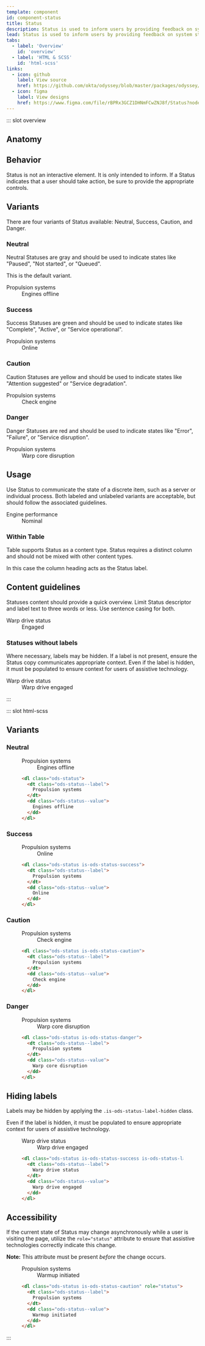 ```yaml
---
template: component
id: component-status
title: Status
description: Status is used to inform users by providing feedback on system states.
lead: Status is used to inform users by providing feedback on system states. Status can display broad operational states as well as granular states like user status.
tabs:
  - label: 'Overview'
    id: 'overview'
  - label: 'HTML & SCSS'
    id: 'html-scss'
links:
  - icon: github
    label: View source
    href: https://github.com/okta/odyssey/blob/master/packages/odyssey/src/scss/components/_status.scss
  - icon: figma
    label: View designs
    href: https://www.figma.com/file/rBPRx3GCZ1DHNmFCwZNJ8f/Status?node-id=25%3A2
---
```


::: slot overview

## Anatomy

<Anatomy img="/images/anatomy-status.svg" />

## Behavior

<Description>

Status is not an interactive element. It is only intended to inform. If a Status indicates that a user should take action, be sure to provide the appropriate controls.

</Description>

## Variants

<Description>

There are four variants of Status available: Neutral, Success, Caution, and Danger.

</Description>

### Neutral

<Description>

Neutral Statuses are gray and should be used to indicate states like "Paused", "Not started", or "Queued".

This is the default variant.

</Description>

<Visual>
  <dl class="ods-status">
    <dt class="ods-status--label">
      Propulsion systems
    </dt>
    <dd class="ods-status--value">
      Engines offline
    </dd>
  </dl>
</Visual>

### Success

<Description>

Success Statuses are green and should be used to indicate states like "Complete", "Active", or "Service operational".

</Description>

<Visual>
  <dl class="ods-status is-ods-status-success">
    <dt class="ods-status--label">
      Propulsion systems
    </dt>
    <dd class="ods-status--value">
      Online
    </dd>
  </dl>
</Visual>

### Caution

<Description>

Caution Statuses are yellow and should be used to indicate states like "Attention suggested" or "Service degradation".

</Description>

<Visual>
  <dl class="ods-status is-ods-status-caution">
    <dt class="ods-status--label">
      Propulsion systems
    </dt>
    <dd class="ods-status--value">
      Check engine
    </dd>
  </dl>
</Visual>

### Danger

<Description>

Danger Statuses are red and should be used to indicate states like "Error", "Failure", or "Service disruption".

</Description>

<Visual>
  <dl class="ods-status is-ods-status-danger">
    <dt class="ods-status--label">
      Propulsion systems
    </dt>
    <dd class="ods-status--value">
      Warp core disruption
    </dd>
  </dl>
</Visual>

## Usage

<Description>

Use Status to communicate the state of a discrete item, such as a server or individual process. Both labeled and unlabeled variants are acceptable, but should follow the associated guidelines.

</Description>

<Visual>
  <dl class="ods-status is-ods-status-success">
    <dt class="ods-status--label">
      Engine performance
    </dt>
    <dd class="ods-status--value">
      Nominal
    </dd>
  </dl>
</Visual>

### Within Table

<Description>

Table supports Status as a content type. Status requires a distinct column and should not be mixed with other content types.

In this case the column heading acts as the Status label.

</Description>

## Content guidelines

<Description>

Statuses content should provide a quick overview. Limit Status descriptor and label text to three words or less. Use sentence casing for both.

</Description>

<Visual>
  <dl class="ods-status is-ods-status-success">
    <dt class="ods-status--label">
      Warp drive status
    </dt>
    <dd class="ods-status--value">
      Engaged
    </dd>
  </dl>
</Visual>

### Statuses without labels

<Description>

Where necessary, labels may be hidden. If a label is not present, ensure the Status copy communicates appropriate context. Even if the label is hidden, it must be populated to ensure context for users of assistive technology.

</Description>

<Visual>
  <dl class="ods-status is-ods-status-success is-ods-status-label-hidden">
    <dt class="ods-status--label">
      Warp drive status
    </dt>
    <dd class="ods-status--value">
      Warp drive engaged
    </dd>
  </dl>
</Visual>

:::

::: slot html-scss

## Variants

### Neutral

<figure class="docs-example">
  <div class="docs-example--rendered">
    <dl class="ods-status">
      <dt class="ods-status--label">
        Propulsion systems
      </dt>
      <dd class="ods-status--value">
        Engines offline
      </dd>
    </dl>
  </div>

  ```html
  <dl class="ods-status">
    <dt class="ods-status--label">
      Propulsion systems
    </dt>
    <dd class="ods-status--value">
      Engines offline
    </dd>
  </dl>
  ```
</figure>

### Success

<figure class="docs-example">
  <div class="docs-example--rendered">
    <dl class="ods-status is-ods-status-success">
      <dt class="ods-status--label">
        Propulsion systems
      </dt>
      <dd class="ods-status--value">
        Online
      </dd>
    </dl>
  </div>

  ```html
  <dl class="ods-status is-ods-status-success">
    <dt class="ods-status--label">
      Propulsion systems
    </dt>
    <dd class="ods-status--value">
      Online
    </dd>
  </dl>
  ```
</figure>

### Caution

<figure class="docs-example">
  <div class="docs-example--rendered">
    <dl class="ods-status is-ods-status-caution">
      <dt class="ods-status--label">
        Propulsion systems
      </dt>
      <dd class="ods-status--value">
        Check engine
      </dd>
    </dl>
  </div>

  ```html
  <dl class="ods-status is-ods-status-caution">
    <dt class="ods-status--label">
      Propulsion systems
    </dt>
    <dd class="ods-status--value">
      Check engine
    </dd>
  </dl>
  ```
</figure>

### Danger

<figure class="docs-example">
  <div class="docs-example--rendered">
    <dl class="ods-status is-ods-status-danger">
      <dt class="ods-status--label">
        Propulsion systems
      </dt>
      <dd class="ods-status--value">
        Warp core disruption
      </dd>
    </dl>
  </div>

  ```html
  <dl class="ods-status is-ods-status-danger">
    <dt class="ods-status--label">
      Propulsion systems
    </dt>
    <dd class="ods-status--value">
      Warp core disruption
    </dd>
  </dl>
  ```
</figure>

## Hiding labels

<Description>

Labels may be hidden by applying the `.is-ods-status-label-hidden` class.

Even if the label is hidden, it must be populated to ensure appropriate context for users of assistive technology.

</Description>

<figure class="docs-example">
  <div class="docs-example--rendered">
    <dl class="ods-status is-ods-status-success is-ods-status-label-hidden">
      <dt class="ods-status--label">
        Warp drive status
      </dt>
      <dd class="ods-status--value">
        Warp drive engaged
      </dd>
    </dl>
  </div>

  ```html
  <dl class="ods-status is-ods-status-success is-ods-status-label-hidden">
    <dt class="ods-status--label">
      Warp drive status
    </dt>
    <dd class="ods-status--value">
      Warp drive engaged
    </dd>
  </dl>
  ```
</figure>

## Accessibility

<Description>

If the current state of Status may change asynchronously while a user is visiting the page, utilize the `role="status"` attribute to ensure that assistive technologies correctly indicate this change.

<strong>Note:</strong> This attribute must be present <em>before</em> the change occurs.

</Description>

<figure class="docs-example">
  <div class="docs-example--rendered">
    <dl class="ods-status is-ods-status-caution" role="status">
      <dt class="ods-status--label">
        Propulsion systems
      </dt>
      <dd class="ods-status--value">
        Warmup initiated
      </dd>
    </dl>
  </div>

  ```html
  <dl class="ods-status is-ods-status-caution" role="status">
    <dt class="ods-status--label">
      Propulsion systems
    </dt>
    <dd class="ods-status--value">
      Warmup initiated
    </dd>
  </dl>
  ```
</figure>

:::
